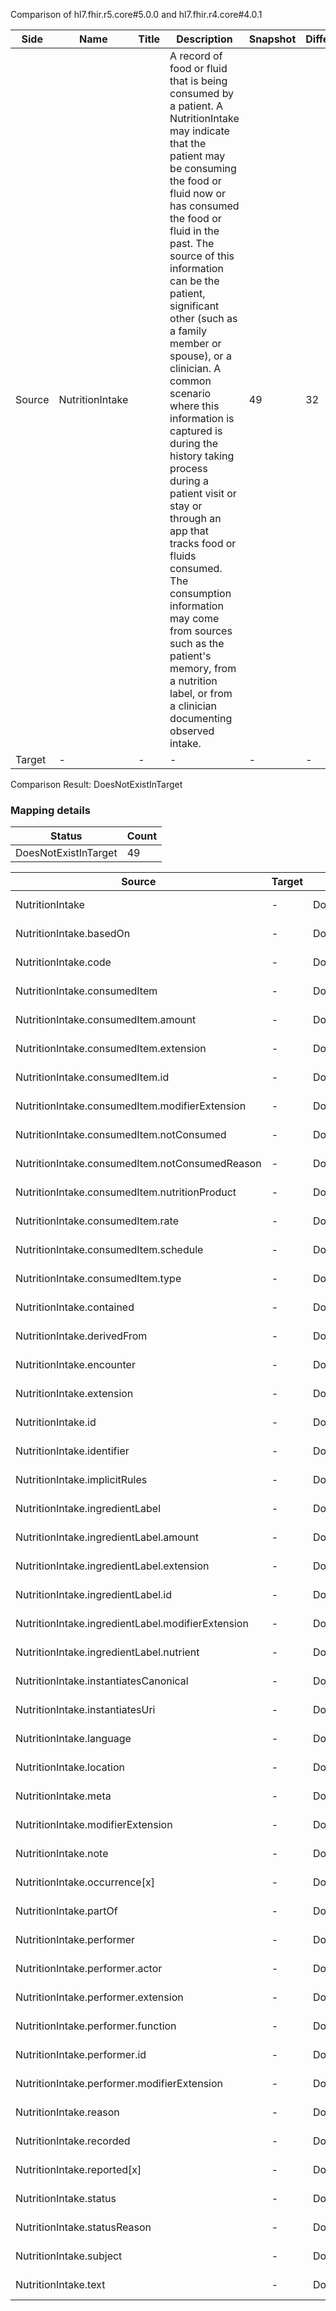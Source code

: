 Comparison of hl7.fhir.r5.core#5.0.0 and hl7.fhir.r4.core#4.0.1

| Side | Name | Title | Description | Snapshot | Differential |
| --- | --- | --- | --- | --- | --- |
| Source | NutritionIntake |  | A record of food or fluid that is being consumed by a patient.  A NutritionIntake may indicate that the patient may be consuming the food or fluid now or has consumed the food or fluid in the past.  The source of this information can be the patient, significant other (such as a family member or spouse), or a clinician.  A common scenario where this information is captured is during the history taking process during a patient visit or stay or through an app that tracks food or fluids consumed.   The consumption information may come from sources such as the patient's memory, from a nutrition label,  or from a clinician documenting observed intake. | 49 | 32 |
| Target | - | - | - | - | - |


Comparison Result: DoesNotExistInTarget


### Mapping details

| Status | Count |
| ------ | ----- |
DoesNotExistInTarget | 49 |


| Source | Target | Status | Message |
| ------ | ------ | ------ | ------- |
| NutritionIntake | - | DoesNotExistInTarget | NutritionIntake does not exist in target and has no mapping |
| NutritionIntake.basedOn | - | DoesNotExistInTarget | NutritionIntake.basedOn does not exist in target and has no mapping |
| NutritionIntake.code | - | DoesNotExistInTarget | NutritionIntake.code does not exist in target and has no mapping |
| NutritionIntake.consumedItem | - | DoesNotExistInTarget | NutritionIntake.consumedItem does not exist in target and has no mapping |
| NutritionIntake.consumedItem.amount | - | DoesNotExistInTarget | NutritionIntake.consumedItem.amount does not exist in target and has no mapping |
| NutritionIntake.consumedItem.extension | - | DoesNotExistInTarget | NutritionIntake.consumedItem.extension does not exist in target and has no mapping |
| NutritionIntake.consumedItem.id | - | DoesNotExistInTarget | NutritionIntake.consumedItem.id does not exist in target and has no mapping |
| NutritionIntake.consumedItem.modifierExtension | - | DoesNotExistInTarget | NutritionIntake.consumedItem.modifierExtension does not exist in target and has no mapping |
| NutritionIntake.consumedItem.notConsumed | - | DoesNotExistInTarget | NutritionIntake.consumedItem.notConsumed does not exist in target and has no mapping |
| NutritionIntake.consumedItem.notConsumedReason | - | DoesNotExistInTarget | NutritionIntake.consumedItem.notConsumedReason does not exist in target and has no mapping |
| NutritionIntake.consumedItem.nutritionProduct | - | DoesNotExistInTarget | NutritionIntake.consumedItem.nutritionProduct does not exist in target and has no mapping |
| NutritionIntake.consumedItem.rate | - | DoesNotExistInTarget | NutritionIntake.consumedItem.rate does not exist in target and has no mapping |
| NutritionIntake.consumedItem.schedule | - | DoesNotExistInTarget | NutritionIntake.consumedItem.schedule does not exist in target and has no mapping |
| NutritionIntake.consumedItem.type | - | DoesNotExistInTarget | NutritionIntake.consumedItem.type does not exist in target and has no mapping |
| NutritionIntake.contained | - | DoesNotExistInTarget | NutritionIntake.contained does not exist in target and has no mapping |
| NutritionIntake.derivedFrom | - | DoesNotExistInTarget | NutritionIntake.derivedFrom does not exist in target and has no mapping |
| NutritionIntake.encounter | - | DoesNotExistInTarget | NutritionIntake.encounter does not exist in target and has no mapping |
| NutritionIntake.extension | - | DoesNotExistInTarget | NutritionIntake.extension does not exist in target and has no mapping |
| NutritionIntake.id | - | DoesNotExistInTarget | NutritionIntake.id does not exist in target and has no mapping |
| NutritionIntake.identifier | - | DoesNotExistInTarget | NutritionIntake.identifier does not exist in target and has no mapping |
| NutritionIntake.implicitRules | - | DoesNotExistInTarget | NutritionIntake.implicitRules does not exist in target and has no mapping |
| NutritionIntake.ingredientLabel | - | DoesNotExistInTarget | NutritionIntake.ingredientLabel does not exist in target and has no mapping |
| NutritionIntake.ingredientLabel.amount | - | DoesNotExistInTarget | NutritionIntake.ingredientLabel.amount does not exist in target and has no mapping |
| NutritionIntake.ingredientLabel.extension | - | DoesNotExistInTarget | NutritionIntake.ingredientLabel.extension does not exist in target and has no mapping |
| NutritionIntake.ingredientLabel.id | - | DoesNotExistInTarget | NutritionIntake.ingredientLabel.id does not exist in target and has no mapping |
| NutritionIntake.ingredientLabel.modifierExtension | - | DoesNotExistInTarget | NutritionIntake.ingredientLabel.modifierExtension does not exist in target and has no mapping |
| NutritionIntake.ingredientLabel.nutrient | - | DoesNotExistInTarget | NutritionIntake.ingredientLabel.nutrient does not exist in target and has no mapping |
| NutritionIntake.instantiatesCanonical | - | DoesNotExistInTarget | NutritionIntake.instantiatesCanonical does not exist in target and has no mapping |
| NutritionIntake.instantiatesUri | - | DoesNotExistInTarget | NutritionIntake.instantiatesUri does not exist in target and has no mapping |
| NutritionIntake.language | - | DoesNotExistInTarget | NutritionIntake.language does not exist in target and has no mapping |
| NutritionIntake.location | - | DoesNotExistInTarget | NutritionIntake.location does not exist in target and has no mapping |
| NutritionIntake.meta | - | DoesNotExistInTarget | NutritionIntake.meta does not exist in target and has no mapping |
| NutritionIntake.modifierExtension | - | DoesNotExistInTarget | NutritionIntake.modifierExtension does not exist in target and has no mapping |
| NutritionIntake.note | - | DoesNotExistInTarget | NutritionIntake.note does not exist in target and has no mapping |
| NutritionIntake.occurrence[x] | - | DoesNotExistInTarget | NutritionIntake.occurrence[x] does not exist in target and has no mapping |
| NutritionIntake.partOf | - | DoesNotExistInTarget | NutritionIntake.partOf does not exist in target and has no mapping |
| NutritionIntake.performer | - | DoesNotExistInTarget | NutritionIntake.performer does not exist in target and has no mapping |
| NutritionIntake.performer.actor | - | DoesNotExistInTarget | NutritionIntake.performer.actor does not exist in target and has no mapping |
| NutritionIntake.performer.extension | - | DoesNotExistInTarget | NutritionIntake.performer.extension does not exist in target and has no mapping |
| NutritionIntake.performer.function | - | DoesNotExistInTarget | NutritionIntake.performer.function does not exist in target and has no mapping |
| NutritionIntake.performer.id | - | DoesNotExistInTarget | NutritionIntake.performer.id does not exist in target and has no mapping |
| NutritionIntake.performer.modifierExtension | - | DoesNotExistInTarget | NutritionIntake.performer.modifierExtension does not exist in target and has no mapping |
| NutritionIntake.reason | - | DoesNotExistInTarget | NutritionIntake.reason does not exist in target and has no mapping |
| NutritionIntake.recorded | - | DoesNotExistInTarget | NutritionIntake.recorded does not exist in target and has no mapping |
| NutritionIntake.reported[x] | - | DoesNotExistInTarget | NutritionIntake.reported[x] does not exist in target and has no mapping |
| NutritionIntake.status | - | DoesNotExistInTarget | NutritionIntake.status does not exist in target and has no mapping |
| NutritionIntake.statusReason | - | DoesNotExistInTarget | NutritionIntake.statusReason does not exist in target and has no mapping |
| NutritionIntake.subject | - | DoesNotExistInTarget | NutritionIntake.subject does not exist in target and has no mapping |
| NutritionIntake.text | - | DoesNotExistInTarget | NutritionIntake.text does not exist in target and has no mapping |

